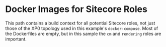 # Docker Images for Sitecore Roles

This path contains a build context for all potential Sitecore roles,
not just those of the XP0 topology used in this example's `docker-compose`.
Most of the Dockerfiles are empty, but in this sample the `cm` and `rendering`
roles are important.